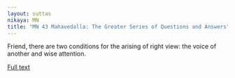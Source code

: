 ```yaml
---
layout: suttas
nikaya: MN
title: "MN 43 Mahavedalla: The Greater Series of Questions and Answers"
---
```


Friend, there are two conditions for the arising of right view: the voice of another and wise attention.

[Full text](https://www.dhammatalks.org/suttas/MN/MN43.html)
